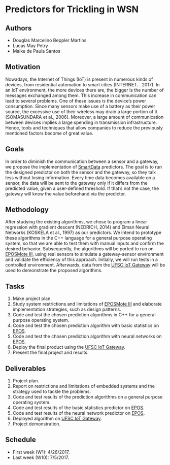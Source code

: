 # Predictors for Trickling in WSN

## Authors
- Douglas Marcelino Beppler Martins
- Lucas May Petry
- Maike de Paula Santos

## Motivation 
Nowadays, the Internet of Things (IoT) is present in numerous kinds of devices, from residential automation to smart cities (INTERNET... 2017). In an IoT environment, the more devices there are, the bigger is the number of messages exchanged among them. This increase in communication can lead to several problems. One of these issues is the device’s power consumption. Since many sensors make use of a battery as their power source, the excessive use of their wireless may drain a large portion of it (SOMASUNDARA et al., 2006). Moreover, a large amount of communication between devices implies a large spending in transmission infrastructure. Hence, tools and techniques that allow companies to reduce the previously mentioned factors become of great value.

## Goals
In order to diminish the communication between a sensor and a gateway, we propose the implementation of [SmartData](http://epos.lisha.ufsc.br/EPOS+2+User+Guide#Smart_Data) predictors. The goal is to run the designed predictor on both the sensor and the gateway, so they talk less without losing information. Every time data becomes available on a sensor, the data will be sent to the gateway only if it differs from the predicted value, given a user-defined threshold. If that’s not the case, the gateway will know the value beforehand via the predictor.

## Methodology
After studying the existing algorithms, we chose to program a linear regression with gradient descent (NEDRICH, 2014) and Elman Neural Networks (KOSKELA et al., 1997) as our predictors. We intend to prototype these algorithms in the C++ language for a general purpose operating system, so that we are able to test them with manual inputs and confirm the desired behavior. Subsequently, the algorithms will be ported to run on [EPOSMote III](http://epos.lisha.ufsc.br/EPOSMote+III), using real sensors to simulate a gateway-sensor environment and validate the efficiency of this approach. Initially, we will run tests in a controlled environment. Afterwards, data from the [UFSC IoT Gateway](http://iot.ufsc.br/HomePage) will be used to demonstrate the proposed algorithms.

## Tasks
1. Make project plan.
2. Study system restrictions and limitations of [EPOSMote III](http://epos.lisha.ufsc.br/EPOSMote+III) and elaborate implementation strategies, such as design patterns.
3. Code and test the chosen prediction algorithms in C++ for a general purpose operating system.
4. Code and test the chosen prediction algorithm with basic statistics on [EPOS](http://epos.lisha.ufsc.br/EPOS+2+User+Guide).
5. Code and test the chosen prediction algorithm with neural networks on [EPOS](http://epos.lisha.ufsc.br/EPOS+2+User+Guide).
6. Deploy the final product using the [UFSC IoT Gateway](http://iot.ufsc.br/HomePage).
7. Present the final project and results.

## Deliverables
1. Project plan.
2. Report on restrictions and limitations of embedded systems and the strategy used to tackle the problems.
3. Code and test results of the prediction algorithms on a general purpose operating system.
4. Code and test results of the basic statistics predictor on [EPOS](http://epos.lisha.ufsc.br/EPOS+2+User+Guide).
5. Code and test results of the neural network predictor on [EPOS](http://epos.lisha.ufsc.br/EPOS+2+User+Guide).
6. Deployed algorithm on [UFSC IoT Gateway](http://iot.ufsc.br/HomePage).
7. Project demonstration.

## Schedule
- First week (W1): 4/26/2017. 
- Last week (W10): 7/5/2017.
